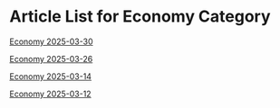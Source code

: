 # Article List for Economy Category

[Economy 2025-03-30](he_economy_2025-03-30.md)

[Economy 2025-03-26](he_economy_2025-03-26.md)

[Economy 2025-03-14](he_economy_2025-03-14.md)

[Economy 2025-03-12](he_economy_2025-03-12.md)

